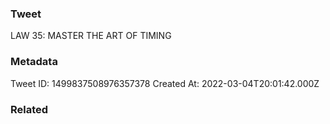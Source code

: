 ### Tweet
LAW 35: MASTER THE ART OF TIMING

### Metadata
Tweet ID: 1499837508976357378
Created At: 2022-03-04T20:01:42.000Z

### Related


